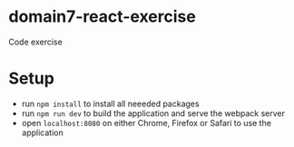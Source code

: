 # domain7-react-exercise
Code exercise

# Setup
* run `npm install` to install all neeeded packages
* run `npm run dev` to build the application and serve the webpack server
* open `localhost:8080` on either Chrome, Firefox or Safari to use the application